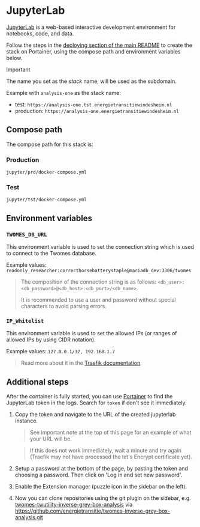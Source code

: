 # JupyterLab

[JupyterLab](https://jupyter.org/) is a web-based interactive development environment for notebooks, code, and data. 

Follow the steps in the [deploying section of the main README](../README.md#deploying) to create the stack on Portainer, using the compose path and environment variables below.

> [!IMPORTANT]
> The name you set as the *stack* name, will be used as the subdomain.
> 
> Example with `analysis-one` as the stack name:
>   - test: `https://analysis-one.tst.energietransitiewindesheim.nl`
>   - production: `https://analysis-one.energietransitiewindesheim.nl`

## Compose path

The compose path for this stack is:

### Production
```
jupyter/prd/docker-compose.yml
```

### Test
```
jupyter/tst/docker-compose.yml
```

## Environment variables

### `TWOMES_DB_URL`

This environment variable is used to set the connection string which is used to connect to the Twomes database.

Example values: `readonly_researcher:correcthorsebatterystaple@mariadb_dev:3306/twomes`

> The composition of the connection string is as follows: `<db_user>:<db_password>@<db_host>:<db_port>/<db_name>`.
>
> It is recommended to use a user and password without special characters to avoid parsing errors.

### `IP_Whitelist`

This environment variable is used to set the allowed IPs (or ranges of allowed IPs by using CIDR notation).

Example values: `127.0.0.1/32, 192.168.1.7`

> Read more about it in the [Traefik documentation](https://doc.traefik.io/traefik/middlewares/http/ipwhitelist/).

## Additional steps

After the container is fully started, you can use [Portainer](../portainer/README.md) to find the JupyterLab token in the logs. Search for `token` if don't see it immediately.

1. Copy the token and navigate to the URL of the created jupyterlab instance.
    > See important note at the top of this page for an example of what your URL will be.

    > If this does not work immediately, wait a minute and try again (Traefik may not have processed the let's Encrypt certificate yet).

2. Setup a password at the bottom of the page, by pasting the token and choosing a password. Then click on 'Log in and set new password'.

3. Enable the Extension manager (puzzle icon in the sidebar on the left).

4. Now you can clone repositories using the git plugin on the sidebar, e.g. [twomes-twutility-inverse-grey-box-analysis](https://github.com/energietransitie/twomes-inverse-grey-box-analysis) via https://github.com/energietransitie/twomes-inverse-grey-box-analysis.git
